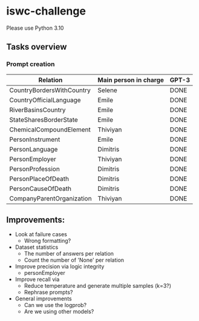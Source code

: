 # iswc-challenge

Please use Python 3.10

## Tasks overview

### Prompt creation

| Relation | Main person in charge | GPT-3 |
| ------------------------- |:----------------------|:------|
| CountryBordersWithCountry | Selene                | DONE  |
| CountryOfficialLanguage | Emile                 | DONE |
| RiverBasinsCountry | Emile                 | DONE |
|StateSharesBorderState | Emile                 | DONE  |
|ChemicalCompoundElement | Thiviyan              | DONE  |
|PersonInstrument | Emile                 | DONE  |
|PersonLanguage | Dimitris              | DONE  |
|PersonEmployer | Thiviyan              | DONE |
|PersonProfession | Dimitris              | DONE  |
|PersonPlaceOfDeath | Dimitris              | DONE  |
|PersonCauseOfDeath | Dimitris              | DONE  |
|CompanyParentOrganization | Thiviyan              | DONE |

## Improvements:

- Look at failure cases 
  - Wrong formatting?
- Dataset statistics
  - The number of answers per relation
  - Count the number of 'None' per relation
- Improve precision via logic integrity
    - personEmployer
- Improve recall via
  - Reduce temperature and generate multiple samples (k=3?)
  - Rephrase prompts?
- General improvements 
  - Can we use the logprob?
  - Are we using other models?
